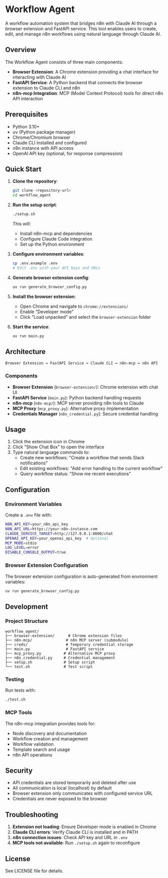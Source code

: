 # Workflow Agent

A workflow automation system that bridges n8n with Claude AI through a browser extension and FastAPI service. This tool enables users to create, edit, and manage n8n workflows using natural language through Claude AI.

## Overview

The Workflow Agent consists of three main components:
- **Browser Extension**: A Chrome extension providing a chat interface for interacting with Claude AI
- **FastAPI Service**: A Python backend that connects the browser extension to Claude CLI and n8n
- **n8n-mcp Integration**: MCP (Model Context Protocol) tools for direct n8n API interaction

## Prerequisites

- Python 3.10+
- uv (Python package manager)
- Chrome/Chromium browser
- Claude CLI installed and configured
- n8n instance with API access
- OpenAI API key (optional, for response compression)

## Quick Start

1. **Clone the repository**:
   ```bash
   git clone <repository-url>
   cd workflow_agent
   ```

2. **Run the setup script**:
   ```bash
   ./setup.sh
   ```
   This will:
   - Install n8n-mcp and dependencies
   - Configure Claude Code integration
   - Set up the Python environment

3. **Configure environment variables**:
   ```bash
   cp .env.example .env
   # Edit .env with your API keys and URLs
   ```

4. **Generate browser extension config**:
   ```bash
   uv run generate_browser_config.py
   ```

5. **Install the browser extension**:
   - Open Chrome and navigate to `chrome://extensions/`
   - Enable "Developer mode"
   - Click "Load unpacked" and select the `browser-extension` folder

6. **Start the service**:
   ```bash
   uv run main.py
   ```

## Architecture

```
Browser Extension ↔ FastAPI Service ↔ Claude CLI ↔ n8n-mcp ↔ n8n API
```

### Components

- **Browser Extension** (`browser-extension/`): Chrome extension with chat UI
- **FastAPI Service** (`main.py`): Python backend handling requests
- **n8n-mcp** (`n8n-mcp/`): MCP server providing n8n tools to Claude
- **MCP Proxy** (`mcp_proxy.py`): Alternative proxy implementation
- **Credentials Manager** (`n8n_credential.py`): Secure credential handling

## Usage

1. Click the extension icon in Chrome
2. Click "Show Chat Box" to open the interface
3. Type natural language commands to:
   - Create new workflows: "Create a workflow that sends Slack notifications"
   - Edit existing workflows: "Add error handling to the current workflow"
   - Query workflow status: "Show me recent executions"

## Configuration

### Environment Variables

Create a `.env` file with:
```bash
N8N_API_KEY=your_n8n_api_key
N8N_API_URL=https://your-n8n-instance.com
CLAUDE_SERVICE_TARGET=http://127.0.0.1:8000/chat
OPENAI_API_KEY=your_openai_api_key  # Optional
MCP_MODE=stdio
LOG_LEVEL=error
DISABLE_CONSOLE_OUTPUT=true
```

### Browser Extension Configuration

The browser extension configuration is auto-generated from environment variables:
```bash
uv run generate_browser_config.py
```

## Development

### Project Structure

```
workflow_agent/
├── browser-extension/      # Chrome extension files
├── n8n-mcp/               # n8n MCP server (submodule)
├── creds/                 # Temporary credential storage
├── main.py                # FastAPI service
├── mcp_proxy.py          # Alternative MCP proxy
├── n8n_credential.py     # Credential management
├── setup.sh              # Setup script
└── test.sh               # Test script
```

### Testing

Run tests with:
```bash
./test.sh
```

### MCP Tools

The n8n-mcp integration provides tools for:
- Node discovery and documentation
- Workflow creation and management
- Workflow validation
- Template search and usage
- n8n API operations

## Security

- API credentials are stored temporarily and deleted after use
- All communication is local (localhost) by default
- Browser extension only communicates with configured service URL
- Credentials are never exposed to the browser

## Troubleshooting

1. **Extension not loading**: Ensure Developer mode is enabled in Chrome
2. **Claude CLI errors**: Verify Claude CLI is installed and in PATH
3. **n8n connection issues**: Check API key and URL in `.env`
4. **MCP tools not available**: Run `./setup.sh` again to reconfigure

## License

See LICENSE file for details.